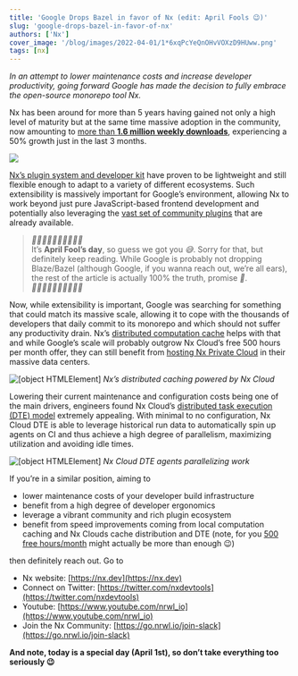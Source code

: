 ```yaml
---
title: 'Google Drops Bazel in favor of Nx (edit: April Fools 😉)'
slug: 'google-drops-bazel-in-favor-of-nx'
authors: ['Nx']
cover_image: '/blog/images/2022-04-01/1*6xqPcYeQnOHvVOXzD9HUww.png'
tags: [nx]
---
```


_In an attempt to lower maintenance costs and increase developer productivity, going forward Google has made the decision to fully embrace the open-source monorepo tool Nx._

Nx has been around for more than 5 years having gained not only a high level of maturity but at the same time massive adoption in the community, now amounting to [more than **1.6 million weekly downloads**](https://www.npmjs.com/package/@nrwl/tao), experiencing a 50% growth just in the last 3 months.

![](/blog/images/2022-04-01/1*bl-VAHTmPm-2u7sQz6Mj5w.avif)

[Nx’s plugin system and developer kit](https://nx.dev/using-nx/nx-devkit) have proven to be lightweight and still flexible enough to adapt to a variety of different ecosystems. Such extensibility is massively important for Google’s environment, allowing Nx to work beyond just pure JavaScript-based frontend development and potentially also leveraging the [vast set of community plugins](https://nx.dev/community) that are already available.

> _🤡🤡🤡🤡🤡🤡🤡🤡🤡🤡_  
> It’s **April Fool’s day**, so guess we got you _😅_. Sorry for that, but definitely keep reading. While Google is probably not dropping Blaze/Bazel (although Google, if you wanna reach out, we’re all ears), the rest of the article is actually 100% the truth, promise _🙂_.  
> _🤡🤡🤡🤡🤡🤡🤡🤡🤡🤡_

Now, while extensibility is important, Google was searching for something that could match its massive scale, allowing it to cope with the thousands of developers that daily commit to its monorepo and which should not suffer any productivity drain. Nx’s [distributed computation cache](https://nx.dev/using-nx/caching) helps with that and while Google’s scale will probably outgrow Nx Cloud’s free 500 hours per month offer, they can still benefit from [hosting Nx Private Cloud](https://nx.app/private-cloud) in their massive data centers.

![[object HTMLElement]](/blog/images/2022-04-01/0*odpETKdlY3ZejNd2.avif)
_Nx’s distributed caching powered by Nx Cloud_

Lowering their current maintenance and configuration costs being one of the main drivers, engineers found Nx Cloud’s [distributed task execution (DTE) model](https://nx.app/docs/distributed-execution) extremely appealing. With minimal to no configuration, Nx Cloud DTE is able to leverage historical run data to automatically spin up agents on CI and thus achieve a high degree of parallelism, maximizing utilization and avoiding idle times.

![[object HTMLElement]](/blog/images/2022-04-01/0*86wfD69z0YFiIFXN.avif)
_Nx Cloud DTE agents parallelizing work_

If you’re in a similar position, aiming to

- lower maintenance costs of your developer build infrastructure
- benefit from a high degree of developer ergonomics
- leverage a vibrant community and rich plugin ecosystem
- benefit from speed improvements coming from local computation caching and Nx Clouds cache distribution and DTE (note, for you [500 free hours/month](https://medium.com/more-time-saved-for-free-with-nx-cloud-d7079b95f7ca) might actually be more than enough 😉)

then definitely reach out. Go to

- Nx website: [https://nx.dev](https://nx.dev)
- Connect on Twitter: [https://twitter.com/nxdevtools](https://twitter.com/nxdevtools)
- Youtube: [https://www.youtube.com/nrwl_io](https://www.youtube.com/nrwl_io)
- Join the Nx Community: [https://go.nrwl.io/join-slack](https://go.nrwl.io/join-slack)

**And note, today is a special day (April 1st), so don’t take everything too seriously 😉**
